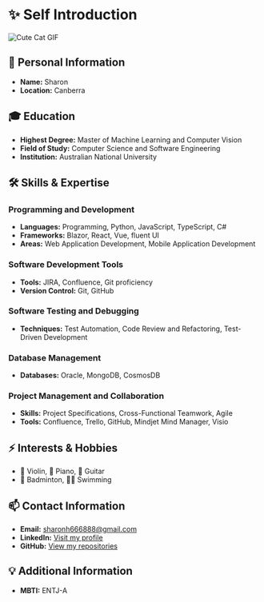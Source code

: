 # ✨ Self Introduction
![Cute Cat GIF](https://media.giphy.com/media/JIX9t2j0ZTN9S/giphy.gif)
## 🙋 Personal Information
- **Name:** Sharon  
- **Location:** Canberra  

## 🎓 Education
- **Highest Degree:** Master of Machine Learning and Computer Vision  
- **Field of Study:** Computer Science and Software Engineering  
- **Institution:** Australian National University  

## 🛠 Skills & Expertise

### Programming and Development
- **Languages:** Programming, Python, JavaScript, TypeScript, C#  
- **Frameworks:** Blazor, React, Vue, fluent UI  
- **Areas:** Web Application Development, Mobile Application Development  

### Software Development Tools
- **Tools:** JIRA, Confluence, Git proficiency  
- **Version Control:** Git, GitHub  

### Software Testing and Debugging
- **Techniques:** Test Automation, Code Review and Refactoring, Test-Driven Development  

### Database Management
- **Databases:** Oracle, MongoDB, CosmosDB  

### Project Management and Collaboration
- **Skills:** Project Specifications, Cross-Functional Teamwork, Agile  
- **Tools:** Confluence, Trello, GitHub, Mindjet Mind Manager, Visio  

## ⚡ Interests & Hobbies
- 🎻 Violin, 🎹 Piano, 🎸 Guitar  
- 🏸 Badminton, 🏊‍♀️ Swimming  

## 📫 Contact Information
- **Email:** [sharonh666888@gmail.com](mailto:sharonh666888@gmail.com)  
- **LinkedIn:** [Visit my profile](#)  
- **GitHub:** [View my repositories](#)  

## 💡 Additional Information
- **MBTI:** ENTJ-A  
